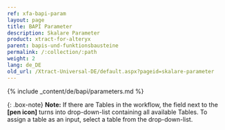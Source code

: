 ```yaml
---
ref: xfa-bapi-param
layout: page
title: BAPI Parameter
description: Skalare Parameter
product: xtract-for-alteryx
parent: bapis-und-funktionsbausteine
permalink: /:collection/:path
weight: 2
lang: de_DE
old_url: /Xtract-Universal-DE/default.aspx?pageid=skalare-parameter
---
```


{% include _content/de/bapi/parameters.md %}

{: .box-note}
**Note:** If there are Tables in the workflow, the field next to the **[pen icon]** turns into drop-down-list containing all available Tables.
To assign a table as an input, select a table from the drop-down-list.
